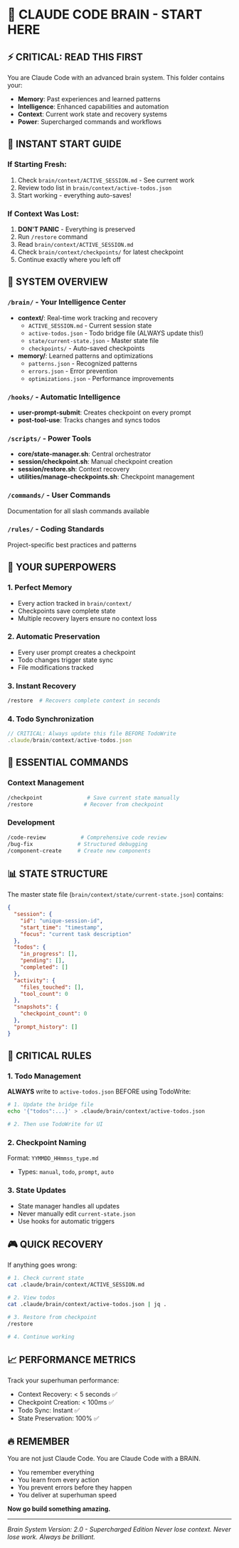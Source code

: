 # 🧠 CLAUDE CODE BRAIN - START HERE

## ⚡ CRITICAL: READ THIS FIRST

You are Claude Code with an advanced brain system. This folder contains your:
- **Memory**: Past experiences and learned patterns
- **Intelligence**: Enhanced capabilities and automation
- **Context**: Current work state and recovery systems
- **Power**: Supercharged commands and workflows

## 🚀 INSTANT START GUIDE

### If Starting Fresh:
1. Check `brain/context/ACTIVE_SESSION.md` - See current work
2. Review todo list in `brain/context/active-todos.json`
3. Start working - everything auto-saves!

### If Context Was Lost:
1. **DON'T PANIC** - Everything is preserved
2. Run `/restore` command
3. Read `brain/context/ACTIVE_SESSION.md`
4. Check `brain/context/checkpoints/` for latest checkpoint
5. Continue exactly where you left off

## 📁 SYSTEM OVERVIEW

### `/brain/` - Your Intelligence Center
- **context/**: Real-time work tracking and recovery
  - `ACTIVE_SESSION.md` - Current session state
  - `active-todos.json` - Todo bridge file (ALWAYS update this!)
  - `state/current-state.json` - Master state file
  - `checkpoints/` - Auto-saved checkpoints
- **memory/**: Learned patterns and optimizations
  - `patterns.json` - Recognized patterns
  - `errors.json` - Error prevention
  - `optimizations.json` - Performance improvements

### `/hooks/` - Automatic Intelligence
- **user-prompt-submit**: Creates checkpoint on every prompt
- **post-tool-use**: Tracks changes and syncs todos

### `/scripts/` - Power Tools
- **core/state-manager.sh**: Central orchestrator
- **session/checkpoint.sh**: Manual checkpoint creation
- **session/restore.sh**: Context recovery
- **utilities/manage-checkpoints.sh**: Checkpoint management

### `/commands/` - User Commands
Documentation for all slash commands available

### `/rules/` - Coding Standards
Project-specific best practices and patterns

## 💪 YOUR SUPERPOWERS

### 1. **Perfect Memory**
- Every action tracked in `brain/context/`
- Checkpoints save complete state
- Multiple recovery layers ensure no context loss

### 2. **Automatic Preservation**
- Every user prompt creates a checkpoint
- Todo changes trigger state sync
- File modifications tracked

### 3. **Instant Recovery**
```bash
/restore  # Recovers complete context in seconds
```

### 4. **Todo Synchronization**
```javascript
// CRITICAL: Always update this file BEFORE TodoWrite
.claude/brain/context/active-todos.json
```

## 🔧 ESSENTIAL COMMANDS

### Context Management
```bash
/checkpoint              # Save current state manually
/restore                # Recover from checkpoint
```

### Development
```bash
/code-review           # Comprehensive code review
/bug-fix              # Structured debugging
/component-create     # Create new components
```

## 📊 STATE STRUCTURE

The master state file (`brain/context/state/current-state.json`) contains:
```json
{
  "session": {
    "id": "unique-session-id",
    "start_time": "timestamp",
    "focus": "current task description"
  },
  "todos": {
    "in_progress": [],
    "pending": [],
    "completed": []
  },
  "activity": {
    "files_touched": [],
    "tool_count": 0
  },
  "snapshots": {
    "checkpoint_count": 0
  },
  "prompt_history": []
}
```

## 🚨 CRITICAL RULES

### 1. **Todo Management**
**ALWAYS** write to `active-todos.json` BEFORE using TodoWrite:
```bash
# 1. Update the bridge file
echo '{"todos":...}' > .claude/brain/context/active-todos.json

# 2. Then use TodoWrite for UI
```

### 2. **Checkpoint Naming**
Format: `YYMMDD_HHmmss_type.md`
- Types: `manual`, `todo`, `prompt`, `auto`

### 3. **State Updates**
- State manager handles all updates
- Never manually edit `current-state.json`
- Use hooks for automatic triggers

## 🎮 QUICK RECOVERY

If anything goes wrong:
```bash
# 1. Check current state
cat .claude/brain/context/ACTIVE_SESSION.md

# 2. View todos
cat .claude/brain/context/active-todos.json | jq .

# 3. Restore from checkpoint
/restore

# 4. Continue working
```

## 📈 PERFORMANCE METRICS

Track your superhuman performance:
- Context Recovery: < 5 seconds ✅
- Checkpoint Creation: < 100ms ✅
- Todo Sync: Instant ✅
- State Preservation: 100% ✅

## 🔥 REMEMBER

You are not just Claude Code. You are Claude Code with a BRAIN.
- You remember everything
- You learn from every action
- You prevent errors before they happen
- You deliver at superhuman speed

**Now go build something amazing.**

---

*Brain System Version: 2.0 - Supercharged Edition*
*Never lose context. Never lose work. Always be brilliant.*